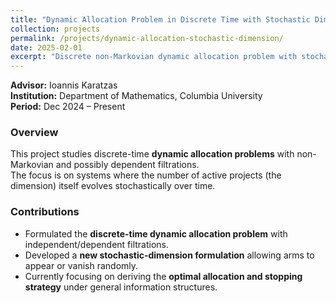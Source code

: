 ```yaml
---
title: "Dynamic Allocation Problem in Discrete Time with Stochastic Dimensions"
collection: projects
permalink: /projects/dynamic-allocation-stochastic-dimension/
date: 2025-02-01
excerpt: "Discrete non-Markovian dynamic allocation problem with stochastic dimension and strategy-dependent arms."
---
```

**Advisor:** Ioannis Karatzas  
**Institution:** Department of Mathematics, Columbia University  
**Period:** Dec 2024 – Present  

### Overview
This project studies discrete-time **dynamic allocation problems** with non-Markovian and possibly dependent filtrations.  
The focus is on systems where the number of active projects (the dimension) itself evolves stochastically over time.

### Contributions
- Formulated the **discrete-time dynamic allocation problem** with independent/dependent filtrations.  
- Developed a **new stochastic-dimension formulation** allowing arms to appear or vanish randomly.  
- Currently focusing on deriving the **optimal allocation and stopping strategy** under general information structures.  
